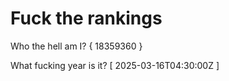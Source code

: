 # Fuck the rankings

Who the hell am I?
{ 18359360 }

What fucking year is it?
[ 2025-03-16T04:30:00Z ]
